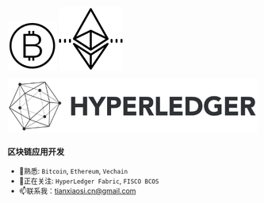 ![bitcoin](./imgs/bitcoin.png)  ![eth](./imgs/ethereum.png)    

![hyperledger](./imgs/hyperledger.png)

### 区块链应用开发
- 🔭熟悉: `Bitcoin`, `Ethereum`, `Vechain`
- 🌱正在关注: `HyperLedger Fabric`, `FISCO BCOS`
- 📫联系我：tianxiaosi.cn@gmail.com

<!--
**txsdev/txsdev** is a ✨ _special_ ✨ repository because its `README.md` (this file) appears on your GitHub profile.

Here are some ideas to get you started:

- 🔭 I’m currently working on ...
- 🌱 I’m currently learning ...
- 👯 I’m looking to collaborate on ...
- 🤔 I’m looking for help with ...
- 💬 Ask me about ...
- 📫 How to reach me: ...
- 😄 Pronouns: ...
- ⚡ Fun fact: ...
-->

